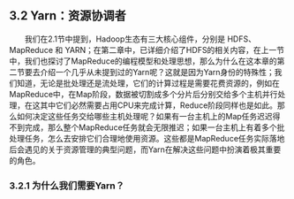 ## 3.2 Yarn：资源协调者

&emsp;&emsp;我们在2.1节中提到，Hadoop生态有三大核心组件，分别是 HDFS、MapReduce 和 YARN；在第二章中，已详细介绍了HDFS的相关内容，在上一节中，我们也探讨了MapReduce的编程模型和处理思想，那么为什么在这本章的第二节要去介绍一个几乎从未提到过的Yarn呢？这就是因为Yarn身份的特殊性；我们知道，无论是批处理还是流处理，它们的计算过程是需要花费资源的，例如在MapReduce中，在Map阶段，数据被切割成多个分片后分别交给多个主机并行处理，在这其中它们必然需要占用CPU来完成计算，Reduce阶段同样也是如此。那么如何决定这些任务交给哪些主机处理呢？如果有一台主机上的Map任务迟迟得不到完成，那么整个MapReduce任务就会无限推迟；如果一台主机上有着多个批处理任务，怎么去安排它们合理地使用资源。这些都是MapReduce任务实际落地后会遇见的关于资源管理的典型问题，而Yarn在解决这些问题中扮演着极其重要的角色。

### 3.2.1 为什么我们需要Yarn？







